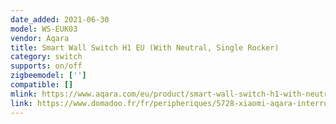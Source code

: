 ```yaml
---
date_added: 2021-06-30
model: WS-EUK03
vendor: Aqara
title: Smart Wall Switch H1 EU (With Neutral, Single Rocker)
category: switch
supports: on/off
zigbeemodel: ['']
compatible: []
mlink: https://www.aqara.com/eu/product/smart-wall-switch-h1-with-neutral
link: https://www.domadoo.fr/fr/peripheriques/5728-xiaomi-aqara-interrupteur-mural-intelligent-h1-zigbee-30-avec-neutre-6970504214798.html
---
```

